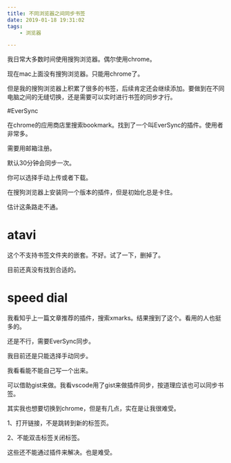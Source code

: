 ```yaml
---
title: 不同浏览器之间同步书签
date: 2019-01-18 19:31:02
tags:
	- 浏览器

---
```




我日常大多数时间使用搜狗浏览器。偶尔使用chrome。

现在mac上面没有搜狗浏览器。只能用chrome了。

但是我的搜狗浏览器上积累了很多的书签，后续肯定还会继续添加。要做到在不同电脑之间的无缝切换，还是需要可以实时进行书签的同步才行。

#EverSync

在chrome的应用商店里搜索bookmark。找到了一个叫EverSync的插件。使用者非常多。

需要用邮箱注册。

默认30分钟会同步一次。

你可以选择手动上传或者下载。

在搜狗浏览器上安装同一个版本的插件，但是初始化总是卡住。

估计这条路走不通。



# atavi

这个不支持书签文件夹的嵌套。不好。试了一下，删掉了。



目前还真没有找到合适的。



# speed dial

我看知乎上一篇文章推荐的插件，搜索xmarks。结果搜到了这个。看用的人也挺多的。

还是不行，需要EverSync同步。



我目前还是只能选择手动同步。

我看看能不能自己写一个出来。

可以借助gist来做。我看vscode用了gist来做插件同步，按道理应该也可以同步书签。



其实我也想要切换到chrome，但是有几点，实在是让我很难受。

1、打开链接，不是跳转到新的标签页。

2、不能双击标签关闭标签。

这些还不能通过插件来解决。也是难受。

